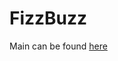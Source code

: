 # FizzBuzz

Main can be found [here](https://github.com/jmnelson12/FizzBuzz/blob/master/FizzBuzz/Program.cs)
